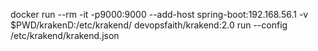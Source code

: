 docker run --rm -it -p9000:9000 --add-host spring-boot:192.168.56.1 -v $PWD/krakenD:/etc/krakend/ devopsfaith/krakend:2.0 run --config /etc/krakend/krakend.json 
